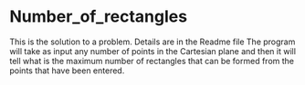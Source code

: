 # Number_of_rectangles
This is the solution to a problem. Details are in the Readme file
The program will take as input any number of points in the Cartesian plane and then it will tell what is the maximum number of rectangles that can be formed from the points that have been entered.
